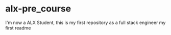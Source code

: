 # alx-pre_course
I'm now a ALX Student, this is my first repository as a full stack engineer
my first readme
